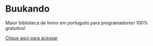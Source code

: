 # Buukando

Maior biblioteca de livros em português para programadores! 100% gratuitos! 
<p>
  <a href="https://tchiinhemba.github.io/buukando/" target="_black">Clique aqui para acessar</a>
</p>
